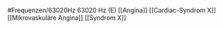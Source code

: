 #Frequenzen/63020Hz
63020 Hz (E)
[[Angina]]
[[Cardiac-Syndrom X]]
[[Mikrovaskuläre Angina]]
[[Syndrom X]]